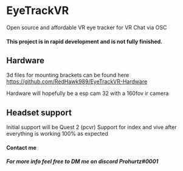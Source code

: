 # EyeTrackVR
Open source and affordable VR eye tracker for VR Chat via OSC
#### This project is in rapid development and is not fully finished.
## Hardware
3d files for mounting brackets can be found here https://github.com/RedHawk989/EyeTrackVR-Hardware

Hardware will hopefully be a esp cam 32 with a 160fov ir camera
## Headset support
Initial support will be Quest 2 (pcvr) 
Support for index and vive after everything is working 100% as expected

#### Contact me

##### For more info feel free to DM me on discord Prohurtz#0001

